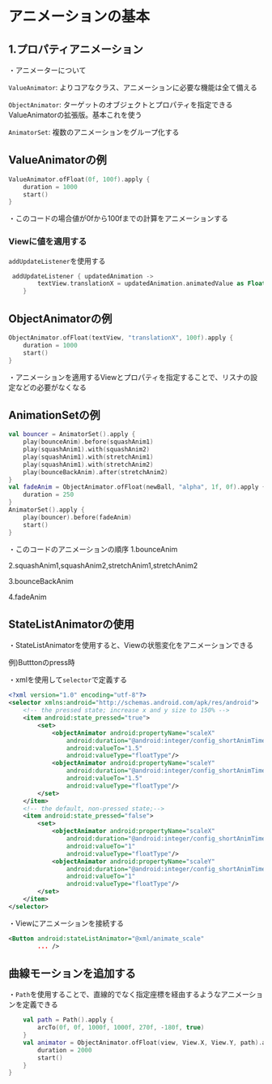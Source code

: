 # アニメーションの基本

## 1.プロパティアニメーション

・アニメーターについて

`ValueAnimator`: よりコアなクラス、アニメーションに必要な機能は全て備える

`ObjectAnimator`: ターゲットのオブジェクトとプロパティを指定できるValueAnimatorの拡張版。基本これを使う

`AnimatorSet`: 複数のアニメーションをグループ化する

## ValueAnimatorの例

```kotlin
ValueAnimator.ofFloat(0f, 100f).apply {
    duration = 1000
    start()
}
```

・このコードの場合値が0fから100fまでの計算をアニメーションする

### Viewに値を適用する

`addUpdateListener`を使用する

```kotlin
 addUpdateListener { updatedAnimation ->
        textView.translationX = updatedAnimation.animatedValue as Float
    }
```

## ObjectAnimatorの例

```kotlin
ObjectAnimator.ofFloat(textView, "translationX", 100f).apply {
    duration = 1000
    start()
}
```

・アニメーションを適用するViewとプロパティを指定することで、リスナの設定などの必要がなくなる


## AnimationSetの例

```kotlin
val bouncer = AnimatorSet().apply {
    play(bounceAnim).before(squashAnim1)
    play(squashAnim1).with(squashAnim2)
    play(squashAnim1).with(stretchAnim1)
    play(squashAnim1).with(stretchAnim2)
    play(bounceBackAnim).after(stretchAnim2)
}
val fadeAnim = ObjectAnimator.ofFloat(newBall, "alpha", 1f, 0f).apply {
    duration = 250
}
AnimatorSet().apply {
    play(bouncer).before(fadeAnim)
    start()
}
```

・このコードのアニメーションの順序
  1.bounceAnim
  
  2.squashAnim1,squashAnim2,stretchAnim1,stretchAnim2
  
  3.bounceBackAnim

  4.fadeAnim

  ## StateListAnimatorの使用

・StateListAnimatorを使用すると、Viewの状態変化をアニメーションできる

例)Butttonのpress時

・xmlを使用して`selector`で定義する

```xml
<?xml version="1.0" encoding="utf-8"?>
<selector xmlns:android="http://schemas.android.com/apk/res/android">
    <!-- the pressed state; increase x and y size to 150% -->
    <item android:state_pressed="true">
        <set>
            <objectAnimator android:propertyName="scaleX"
                android:duration="@android:integer/config_shortAnimTime"
                android:valueTo="1.5"
                android:valueType="floatType"/>
            <objectAnimator android:propertyName="scaleY"
                android:duration="@android:integer/config_shortAnimTime"
                android:valueTo="1.5"
                android:valueType="floatType"/>
        </set>
    </item>
    <!-- the default, non-pressed state;-->
    <item android:state_pressed="false">
        <set>
            <objectAnimator android:propertyName="scaleX"
                android:duration="@android:integer/config_shortAnimTime"
                android:valueTo="1"
                android:valueType="floatType"/>
            <objectAnimator android:propertyName="scaleY"
                android:duration="@android:integer/config_shortAnimTime"
                android:valueTo="1"
                android:valueType="floatType"/>
        </set>
    </item>
</selector>
```

・Viewにアニメーションを接続する

```xml
<Button android:stateListAnimator="@xml/animate_scale"
        ... />
```

## 曲線モーションを追加する

・`Path`を使用することで、直線的でなく指定座標を経由するようなアニメーションを定義できる

```kotlin
    val path = Path().apply {
        arcTo(0f, 0f, 1000f, 1000f, 270f, -180f, true)
    }
    val animator = ObjectAnimator.ofFloat(view, View.X, View.Y, path).apply {
        duration = 2000
        start()
    }
}
```
